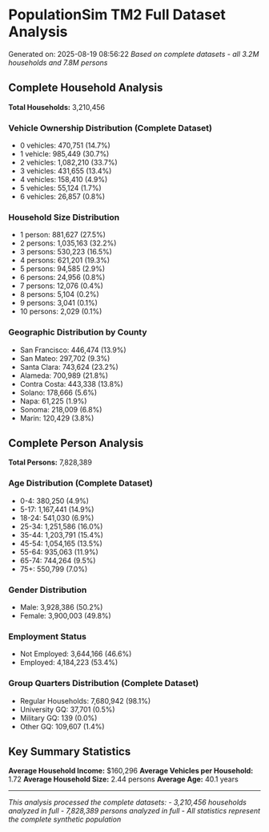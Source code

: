 # PopulationSim TM2 Full Dataset Analysis
Generated on: 2025-08-19 08:56:22
*Based on complete datasets - all 3.2M households and 7.8M persons*

## Complete Household Analysis
**Total Households:** 3,210,456

### Vehicle Ownership Distribution (Complete Dataset)
- 0 vehicles: 470,751 (14.7%)
- 1 vehicle: 985,449 (30.7%)
- 2 vehicles: 1,082,210 (33.7%)
- 3 vehicles: 431,655 (13.4%)
- 4 vehicles: 158,410 (4.9%)
- 5 vehicles: 55,124 (1.7%)
- 6 vehicles: 26,857 (0.8%)

### Household Size Distribution
- 1 person: 881,627 (27.5%)
- 2 persons: 1,035,163 (32.2%)
- 3 persons: 530,223 (16.5%)
- 4 persons: 621,201 (19.3%)
- 5 persons: 94,585 (2.9%)
- 6 persons: 24,956 (0.8%)
- 7 persons: 12,076 (0.4%)
- 8 persons: 5,104 (0.2%)
- 9 persons: 3,041 (0.1%)
- 10 persons: 2,029 (0.1%)

### Geographic Distribution by County
- San Francisco: 446,474 (13.9%)
- San Mateo: 297,702 (9.3%)
- Santa Clara: 743,624 (23.2%)
- Alameda: 700,989 (21.8%)
- Contra Costa: 443,338 (13.8%)
- Solano: 178,666 (5.6%)
- Napa: 61,225 (1.9%)
- Sonoma: 218,009 (6.8%)
- Marin: 120,429 (3.8%)

## Complete Person Analysis
**Total Persons:** 7,828,389

### Age Distribution (Complete Dataset)
- 0-4: 380,250 (4.9%)
- 5-17: 1,167,441 (14.9%)
- 18-24: 541,030 (6.9%)
- 25-34: 1,251,586 (16.0%)
- 35-44: 1,203,791 (15.4%)
- 45-54: 1,054,165 (13.5%)
- 55-64: 935,063 (11.9%)
- 65-74: 744,264 (9.5%)
- 75+: 550,799 (7.0%)

### Gender Distribution
- Male: 3,928,386 (50.2%)
- Female: 3,900,003 (49.8%)

### Employment Status
- Not Employed: 3,644,166 (46.6%)
- Employed: 4,184,223 (53.4%)

### Group Quarters Distribution (Complete Dataset)
- Regular Households: 7,680,942 (98.1%)
- University GQ: 37,701 (0.5%)
- Military GQ: 139 (0.0%)
- Other GQ: 109,607 (1.4%)

## Key Summary Statistics

**Average Household Income:** $160,296
**Average Vehicles per Household:** 1.72
**Average Household Size:** 2.44 persons
**Average Age:** 40.1 years

---
*This analysis processed the complete datasets:*
*- 3,210,456 households analyzed in full*
*- 7,828,389 persons analyzed in full*
*- All statistics represent the complete synthetic population*